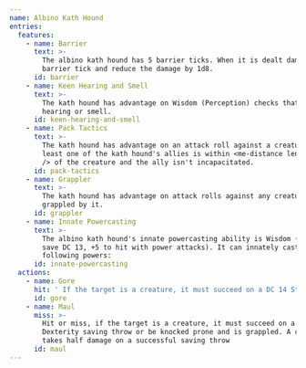 ```yaml
---
name: Albino Kath Hound
entries:
  features:
    - name: Barrier
      text: >-
        The albino kath hound has 5 barrier ticks. When it is dealt damage, remove one
        barrier tick and reduce the damage by 1d8.
      id: barrier
    - name: Keen Hearing and Smell
      text: >-
        The kath hound has advantage on Wisdom (Perception) checks that rely on
        hearing or smell.
      id: keen-hearing-and-smell
    - name: Pack Tactics
      text: >-
        The kath hound has advantage on an attack roll against a creature if at
        least one of the kath hound's allies is within <me-distance length='5'
        /> of the creature and the ally isn't incapacitated.
      id: pack-tactics
    - name: Grappler
      text: >-
        The kath hound has advantage on attack rolls against any creature
        grappled by it.
      id: grappler
    - name: Innate Powercasting
      text: >-
        The albino kath hound's innate powercasting ability is Wisdom (power
        save DC 13, +5 to hit with power attacks). It can innately cast the
        following powers:
      id: innate-powercasting
  actions:
    - name: Gore
      hit: ' If the target is a creature, it must succeed on a DC 14 Strength saving throw or be knocked prone'
      id: gore
    - name: Maul
      miss: >-
        Hit or miss, if the target is a creature, it must succeed on a DC 12
        Dexterity saving throw or be knocked prone and is grappled. A creature
        takes half damage on a successful saving throw
      id: maul
---
```

